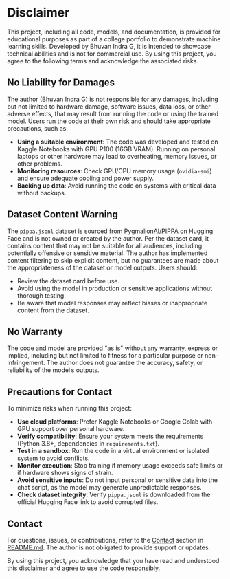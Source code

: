 # Disclaimer

This project, including all code, models, and documentation, is provided for educational purposes as part of a college portfolio to demonstrate machine learning skills. Developed by Bhuvan Indra G, it is intended to showcase technical abilities and is not for commercial use. By using this project, you agree to the following terms and acknowledge the associated risks.

## No Liability for Damages

The author (Bhuvan Indra G) is not responsible for any damages, including but not limited to hardware damage, software issues, data loss, or other adverse effects, that may result from running the code or using the trained model. Users run the code at their own risk and should take appropriate precautions, such as:

- **Using a suitable environment**: The code was developed and tested on Kaggle Notebooks with GPU P100 (16GB VRAM). Running on personal laptops or other hardware may lead to overheating, memory issues, or other problems.
- **Monitoring resources**: Check GPU/CPU memory usage (`nvidia-smi`) and ensure adequate cooling and power supply.
- **Backing up data**: Avoid running the code on systems with critical data without backups.

## Dataset Content Warning

The `pippa.jsonl` dataset is sourced from [PygmalionAI/PIPPA](https://huggingface.co/datasets/PygmalionAI/PIPPA) on Hugging Face and is not owned or created by the author. Per the dataset card, it contains content that may not be suitable for all audiences, including potentially offensive or sensitive material. The author has implemented content filtering to skip explicit content, but no guarantees are made about the appropriateness of the dataset or model outputs. Users should:

- Review the dataset card before use.
- Avoid using the model in production or sensitive applications without thorough testing.
- Be aware that model responses may reflect biases or inappropriate content from the dataset.

## No Warranty

The code and model are provided "as is" without any warranty, express or implied, including but not limited to fitness for a particular purpose or non-infringement. The author does not guarantee the accuracy, safety, or reliability of the model’s outputs.

## Precautions for Contact

To minimize risks when running this project:

- **Use cloud platforms**: Prefer Kaggle Notebooks or Google Colab with GPU support over personal hardware.
- **Verify compatibility**: Ensure your system meets the requirements (Python 3.8+, dependencies in `requirements.txt`).
- **Test in a sandbox**: Run the code in a virtual environment or isolated system to avoid conflicts.
- **Monitor execution**: Stop training if memory usage exceeds safe limits or if hardware shows signs of strain.
- **Avoid sensitive inputs**: Do not input personal or sensitive data into the chat script, as the model may generate unpredictable responses.
- **Check dataset integrity**: Verify `pippa.jsonl` is downloaded from the official Hugging Face link to avoid corrupted files.

## Contact

For questions, issues, or contributions, refer to the [Contact](#contact) section in [README.md](README.md). The author is not obligated to provide support or updates.

By using this project, you acknowledge that you have read and understood this disclaimer and agree to use the code responsibly.
